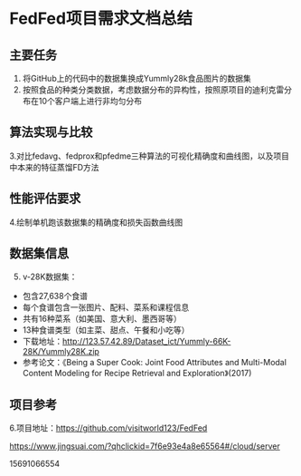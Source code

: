# FedFed项目需求文档总结

## 主要任务

1. 将GitHub上的代码中的数据集换成Yummly28k食品图片的数据集
2. 按照食品的种类分类数据，考虑数据分布的异构性，按照原项目的迪利克雷分布在10个客户端上进行非均匀分布

## 算法实现与比较

3.对比fedavg、fedprox和pfedme三种算法的可视化精确度和曲线图，以及项目中本来的特征蒸馏FD方法

## 性能评估要求

4.绘制单机跑该数据集的精确度和损失函数曲线图

## 数据集信息

5.  v-28K数据集：
   - 包含27,638个食谱
   - 每个食谱包含一张图片、配料、菜系和课程信息
   - 共有16种菜系（如美国、意大利、墨西哥等）
   - 13种食谱类型（如主菜、甜点、午餐和小吃等）
   - 下载地址：http://123.57.42.89/Dataset_ict/Yummly-66K-28K/Yummly28K.zip
   - 参考论文：《Being a Super Cook: Joint Food Attributes and Multi-Modal Content Modeling for Recipe Retrieval and Exploration》(2017)

## 项目参考

6.项目地址：https://github.com/visitworld123/FedFed


https://www.jingsuai.com/?qhclickid=7f6e93e4a8e65564#/cloud/server

15691066554

